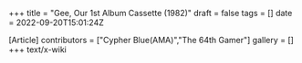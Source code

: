 +++
title = "Gee, Our 1st Album Cassette (1982)"
draft = false
tags = []
date = 2022-09-20T15:01:24Z

[Article]
contributors = ["Cypher Blue(AMA)","The 64th Gamer"]
gallery = []
+++
text/x-wiki